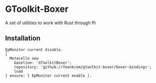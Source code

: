 # GToolkit-Boxer
A set of utilities to work with Rust through ffi

## Installation

```smalltalk 
EpMonitor current disable.
[ 
  Metacello new
    baseline: 'GToolkitBoxer';
    repository: 'github://feenkcom/gtoolkit-boxer/boxer-bindings';
    load
] ensure: [ EpMonitor current enable ].  
```
